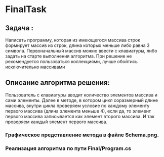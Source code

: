 # FinalTask

## Задача :
Написать программу, которая из имеющегося массива строк формирует массив из строк, длина которых меньше либо равна 3 символа. Первоначальный массив можно ввести с клавиатуры, либо задать на старте выполнения алгоритма. При решение не рекомендуется пользоваться коллекциями, лучше обойтись исключительно массивами

## Описание алгоритма решения:

Пользователь с клавиатуры вводит количество элементов массива и сами элементы. Далее в методе, в котором цикл соразмерный длине массива, внутри цикла проверяем условие по каждому элементу первого массива (длина элемента меньше 4), если да, то элемент первого массива записывается как элемент второго массива. И так проверяем каждый элемент первого массива.

### Графическое представление метода в файле Schema.png.

### Реализация алгоритма по пути Final/Program.cs
